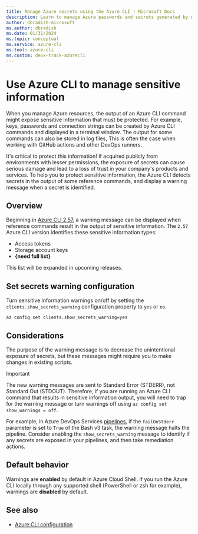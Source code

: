 ```yaml
---
title: Manage Azure secrets using the Azure CLI | Microsoft Docs
description: Learn to manage Azure passwords and secrets generated by Azure CLI commands.
author: dbradish-microsoft
ms.author: dbradish
ms.date: 01/31/2024
ms.topic: conceptual
ms.service: azure-cli
ms.tool: azure-cli
ms.custom: devx-track-azurecli
---
```


# Use Azure CLI to manage sensitive information

When you manage Azure resources, the output of an Azure CLI command might expose sensitive information that must be protected. For example, keys, passwords and connection strings can be created by Azure CLI commands and displayed in a terminal window. The output for some commands can also be stored in log files, This is often the case when working with GitHub actions and other DevOps runners.

It's critical to protect this information! If acquired publicly from environments with lesser permissions, the exposure of secrets can cause serious damage and lead to a loss of trust in your company's products and services. To help you to protect sensitive information, the Azure CLI detects secrets in the output of some reference commands, and display a warning message when a secret is identified.

## Overview

Beginning in [Azure CLI 2.57](./lease-notes-azure-cli.md#february-06-2024), a warning message can be displayed when reference commands result in the output of sensitive information. The `2.57` Azure CLI version identifies these sensitive information types:

* Access tokens
* Storage account keys
* **{need full list}**

This list will be expanded in upcoming releases.

## Set secrets warning configuration

Turn sensitive information warnings on/off by setting the `clients.show_secrets_warning` configuration property to `yes` or `no`.

```azurecli-interactive
az config set clients.show_secrets_warning=yes
```

## Considerations

The purpose of the warning message is to decrease the unintentional exposure of secrets, but these messages might require you to make changes in existing scripts.

> [!IMPORTANT]
> The new warning messages are sent to Standard Error (STDERR), not Standard Out (STDOUT).
> Therefore, if you are running an Azure CLI command that results in sensitive information output, you will need to trap for the warning message or turn warnings off using `az config set show_warnings = off`.

For example, in Azure DevOps Services [pipelines](/azure/devops/pipelines/get-started/what-is-azure-pipelines), if the `failOnStderr` parameter is set to `True` of the Bash v3 task, the warning message halts the pipeline. Consider enabling the `show_secrets_warning` message to identify if any secrets are exposed in your pipelines, and then take remediation actions.

## Default behavior

Warnings are **enabled** by default in Azure Cloud Shell. If you run the Azure CLI locally through any supported shell (PowerShell or zsh for example), warnings are **disabled** by default.

## See also

* [Azure CLI configuration](./azure-cli-configuration.md)
